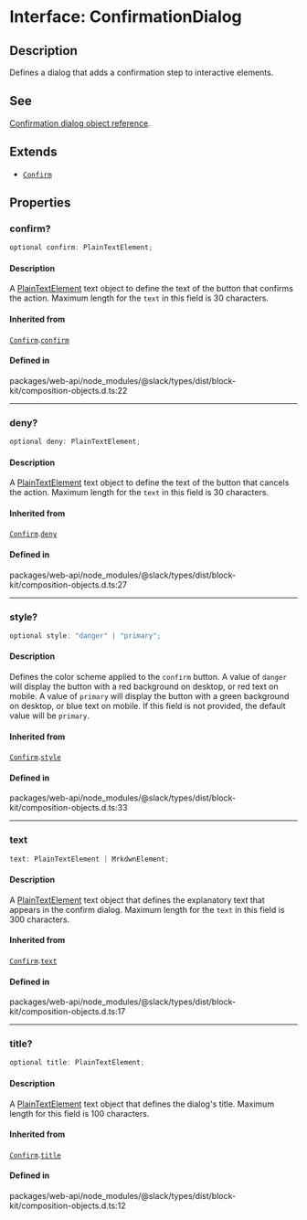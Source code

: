 # Interface: ConfirmationDialog

## Description

Defines a dialog that adds a confirmation step to interactive elements.

## See

[Confirmation dialog object reference](https://api.slack.com/reference/block-kit/composition-objects#confirm).

## Extends

- [`Confirm`](Confirm.md)

## Properties

### confirm?

```ts
optional confirm: PlainTextElement;
```

#### Description

A [PlainTextElement](PlainTextElement.md) text object to define the text of the button that confirms the action.
Maximum length for the `text` in this field is 30 characters.

#### Inherited from

[`Confirm`](Confirm.md).[`confirm`](Confirm.md#confirm)

#### Defined in

packages/web-api/node\_modules/@slack/types/dist/block-kit/composition-objects.d.ts:22

***

### deny?

```ts
optional deny: PlainTextElement;
```

#### Description

A [PlainTextElement](PlainTextElement.md) text object to define the text of the button that cancels the action.
Maximum length for the `text` in this field is 30 characters.

#### Inherited from

[`Confirm`](Confirm.md).[`deny`](Confirm.md#deny)

#### Defined in

packages/web-api/node\_modules/@slack/types/dist/block-kit/composition-objects.d.ts:27

***

### style?

```ts
optional style: "danger" | "primary";
```

#### Description

Defines the color scheme applied to the `confirm` button. A value of `danger` will display the button
with a red background on desktop, or red text on mobile. A value of `primary` will display the button with a green
background on desktop, or blue text on mobile. If this field is not provided, the default value will be `primary`.

#### Inherited from

[`Confirm`](Confirm.md).[`style`](Confirm.md#style)

#### Defined in

packages/web-api/node\_modules/@slack/types/dist/block-kit/composition-objects.d.ts:33

***

### text

```ts
text: PlainTextElement | MrkdwnElement;
```

#### Description

A [PlainTextElement](PlainTextElement.md) text object that defines the explanatory text that appears in the confirm
dialog. Maximum length for the `text` in this field is 300 characters.

#### Inherited from

[`Confirm`](Confirm.md).[`text`](Confirm.md#text)

#### Defined in

packages/web-api/node\_modules/@slack/types/dist/block-kit/composition-objects.d.ts:17

***

### title?

```ts
optional title: PlainTextElement;
```

#### Description

A [PlainTextElement](PlainTextElement.md) text object that defines the dialog's title.
Maximum length for this field is 100 characters.

#### Inherited from

[`Confirm`](Confirm.md).[`title`](Confirm.md#title)

#### Defined in

packages/web-api/node\_modules/@slack/types/dist/block-kit/composition-objects.d.ts:12
